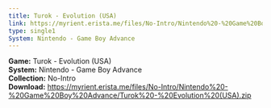 ```yaml
---
title: Turok - Evolution (USA)
link: https://myrient.erista.me/files/No-Intro/Nintendo%20-%20Game%20Boy%20Advance/Turok%20-%20Evolution%20(USA).zip
type: single1
System: Nintendo - Game Boy Advance
---
```

<b>Game:</b> Turok - Evolution (USA)<br>
<b>System:</b> Nintendo - Game Boy Advance<br>
<b>Collection:</b> No-Intro<br>
<b>Download:</b> https://myrient.erista.me/files/No-Intro/Nintendo%20-%20Game%20Boy%20Advance/Turok%20-%20Evolution%20(USA).zip